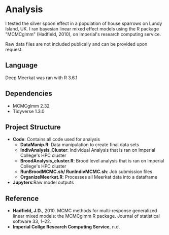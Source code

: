 # Analysis
I tested the silver spoon effect in a population of house sparrows on Lundy Island, UK. I ran bayesian linear mixed effect models using the R package "MCMCglmm" (Hadfield, 2010), on Imperial's research computing service.

Raw data files are not included publically and can be provided upon request.

## Language
Deep Meerkat was ran with R 3.6.1

## Dependencies
- MCMCglmm 2.32  
- Tidyverse 1.3.0

## Project Structure
- **Code**: Contains all code used for analysis  
    - **DataManip.R**: Data manipulation to create final data sets  
    - **IndivAnalysis_Cluster**: Individual Analysis that is ran on Imperial College's HPC cluster  
    - **BroodAnalysis_cluster.R**: Brood level analysis that is ran on Imperial College's HPC cluster  
    - **RunBroodMCMC.sh/ RunIndivMCMC.sh**: Job submission files
    - **OrganizeMeerkat.R**: Processes all Meerkat data into a dataframe    
- **Jupyters**:Raw model outputs  


## Reference
- **Hadfield, J.D.**, 2010. MCMC methods for multi-response generalized linear mixed models: the MCMCglmm R package. Journal of statistical software 33, 1–22.
- **Imperial Collge Research Computing Service**, n.d.